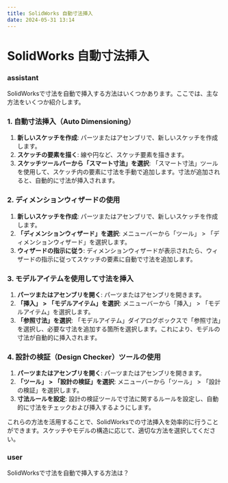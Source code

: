```yaml
---
title: SolidWorks 自動寸法挿入
date: 2024-05-31 13:14
---
```


# SolidWorks 自動寸法挿入

### assistant  

SolidWorksで寸法を自動で挿入する方法はいくつかあります。ここでは、主な方法をいくつか紹介します。

### 1. 自動寸法挿入（Auto Dimensioning）

1. **新しいスケッチを作成**: パーツまたはアセンブリで、新しいスケッチを作成します。
2. **スケッチの要素を描く**: 線や円など、スケッチ要素を描きます。
3. **スケッチツールバーから「スマート寸法」を選択**: 「スマート寸法」ツールを使用して、スケッチ内の要素に寸法を手動で追加します。寸法が追加されると、自動的に寸法が挿入されます。

### 2. ディメンションウィザードの使用

1. **新しいスケッチを作成**: パーツまたはアセンブリで、新しいスケッチを作成します。
2. **「ディメンションウィザード」を選択**: メニューバーから「ツール」 > 「ディメンションウィザード」を選択します。
3. **ウィザードの指示に従う**: ディメンションウィザードが表示されたら、ウィザードの指示に従ってスケッチの要素に自動で寸法を追加します。

### 3. モデルアイテムを使用して寸法を挿入

1. **パーツまたはアセンブリを開く**: パーツまたはアセンブリを開きます。
2. **「挿入」 > 「モデルアイテム」を選択**: メニューバーから「挿入」 > 「モデルアイテム」を選択します。
3. **「参照寸法」を選択**: 「モデルアイテム」ダイアログボックスで「参照寸法」を選択し、必要な寸法を追加する箇所を選択します。これにより、モデルの寸法が自動的に挿入されます。

### 4. 設計の検証（Design Checker）ツールの使用

1. **パーツまたはアセンブリを開く**: パーツまたはアセンブリを開きます。
2. **「ツール」 > 「設計の検証」を選択**: メニューバーから「ツール」 > 「設計の検証」を選択します。
3. **寸法ルールを設定**: 設計の検証ツールで寸法に関するルールを設定し、自動的に寸法をチェックおよび挿入するようにします。

これらの方法を活用することで、SolidWorksでの寸法挿入を効率的に行うことができます。スケッチやモデルの構造に応じて、適切な方法を選択してください。

### user  

SolidWorksで寸法を自動で挿入する方法は？
